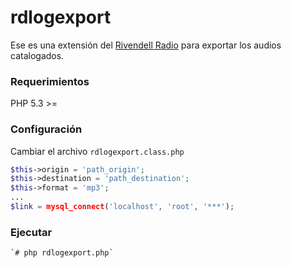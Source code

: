 rdlogexport
===========

Ese es una extensión del [Rivendell Radio](http://www.rivendellaudio.org/ "Acceder") para exportar los audios catalogados.

### Requerimientos

PHP 5.3 >=

### Configuración

Cambiar el archivo `rdlogexport.class.php`

```php
$this->origin = 'path_origin';
$this->destination = 'path_destination';
$this->format = 'mp3';
...
$link = mysql_connect('localhost', 'root', '***');
```

### Ejecutar
    `# php rdlogexport.php`